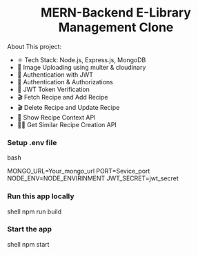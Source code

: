 <h1 align="center">MERN-Backend E-Library Management Clone </h1>



About This project:

-   ⚛ Tech Stack:  Node.js, Express.js, MongoDB
-   🎥 Image Uploading using multer & cloudinary
-   🔐 Authentication with JWT
-   🔐 Authentication & Authorizations 
-   🔐 JWT Token Verification 
-   🎬 Fetch Recipe and Add Recipe 
-   🎬 Delete Recipe and Update Recipe
-   🎥 Show Recipe Context API
-   🐱‍👤 Get Similar Recipe Creation API


### Setup .env file

bash

MONGO_URL=Your_mongo_url
PORT=Sevice_port
NODE_ENV=NODE_ENVIRINMENT
JWT_SECRET=jwt_secret


### Run this app locally

shell
npm run build


### Start the app

shell
npm start
